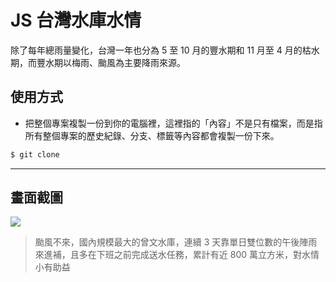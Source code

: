 # JS 台灣水庫水情

除了每年總雨量變化，台灣一年也分為 5 至 10 月的豐水期和 11 月至 4 月的枯水期，而豐水期以梅雨、颱風為主要降雨來源。

## 使用方式
- 把整個專案複製一份到你的電腦裡，這裡指的「內容」不是只有檔案，而是指所有整個專案的歷史紀錄、分支、標籤等內容都會複製一份下來。
```sh
$ git clone
```

----

## 畫面截圖
![](https://i.imgur.com/6OxxaED.png)
> 颱風不來，國內規模最大的曾文水庫，連續 3 天靠單日雙位數的午後陣雨來進補，且多在下班之前完成送水任務，累計有近 800 萬立方米，對水情小有助益
